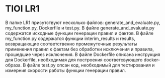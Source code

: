 # TIOI LR1
  В папке LR1 присутствуют несколько файлов: generate_and_evaluate.py, my_function.py, Dockerfile и test.py. 
  В файле generate_and_evaluate.py содержатся исходные функции генерации правил и фактов. 
  В файле my_function.py содержатся функции interim_results и results, возвращающие соответственно промежуточные результаты применения правил к фактам без обработки исключения и правила, прошедшие через исключения.
  В файле Dockerfile описана инструкция для Dockerfile, необходимая для построения соответсвующего docker-образа.
  В файле test.py опсан код, необходимый для тестирования и измерния скорости работы функции генерации правил.
